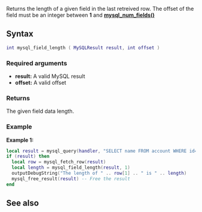 <pageclass class="#AA7592" subcaption="MTA-MySQL Module"></pageclass>

Returns the length of a given field in the last retreived row. The offset of the field must be an integer between **1** and **[mysql\_num\_fields()](/docs/Modules/MTA-MySQL/mysql_num_fields.md "wikilink")**

Syntax
------

``` lua
int mysql_field_length ( MySQLResult result, int offset )
```

### Required arguments

-   **result:** A valid MySQL result
-   **offset:** A valid offset

### Returns

The given field data length.

### Example

**Example 1:**

``` lua
local result = mysql_query(handler, "SELECT name FROM account WHERE id='1' LIMIT 1") -- Execute the query
if (result) then
  local row = mysql_fetch_row(result)
  local length = mysql_field_length(result, 1)
  outputDebugString("The length of " .. row[1] .. " is " .. length)
  mysql_free_result(result) -- Free the result
end
```

See also
--------
